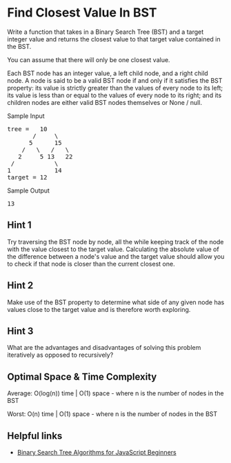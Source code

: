 # Find Closest Value In BST

Write a function that takes in a Binary Search Tree (BST) and a target integer
value and returns the closest value to that target value contained in the BST.

You can assume that there will only be one closest value.

Each BST node has an integer value, a
left child node, and a right child node. A node is
said to be a valid BST node if and only if it satisfies the BST
property: its value is strictly greater than the values of every
node to its left; its value is less than or equal to the values
of every node to its right; and its children nodes are either valid
BST nodes themselves or None / null.

Sample Input

<pre>
tree =   10
       /     \
      5      15
    /   \   /   \
   2     5 13   22
 /           \
1            14
target = 12
</pre>

Sample Output

<pre>13</pre>

## Hint 1

Try traversing the BST node by node, all the while keeping track of the node with the value closest to the target value. Calculating the absolute value of the difference between a node's value and the target value should allow you to check if that node is closer than the current closest one.

## Hint 2

Make use of the BST property to determine what side of any given node has values close to the target value and is therefore worth exploring.

## Hint 3

What are the advantages and disadvantages of solving this problem iteratively as opposed to recursively?

## Optimal Space &amp; Time Complexity

Average: O(log(n)) time | O(1) space - where n is the number of nodes in the BST

Worst: O(n) time | O(1) space - where n is the number of nodes in the BST


## Helpful links
- [Binary Search Tree Algorithms for JavaScript Beginners](https://www.freecodecamp.org/news/binary-tree-algorithms-for-javascript-beginners/)
